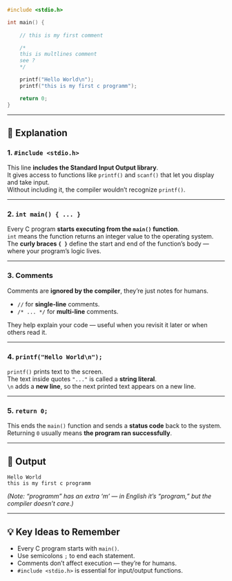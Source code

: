 

```c
#include <stdio.h>

int main() {
	 
	// this is my first comment

	/*
	this is multlines comment
	see ?
	*/

	printf("Hello World\n");
	printf("this is my first c programm");

	return 0;
}
```

---

## 🧩 Explanation

### 1. `#include <stdio.h>`
This line **includes the Standard Input Output library**.  
It gives access to functions like `printf()` and `scanf()` that let you display and take input.  
Without including it, the compiler wouldn’t recognize `printf()`.

---

### 2. `int main() { ... }`
Every C program **starts executing from the `main()` function**.  
`int` means the function returns an integer value to the operating system.  
The **curly braces `{ }`** define the start and end of the function’s body — where your program’s logic lives.

---

### 3. Comments
Comments are **ignored by the compiler**, they’re just notes for humans.  

- `//` for **single-line** comments.  
- `/* ... */` for **multi-line** comments.  

They help explain your code — useful when you revisit it later or when others read it.

---

### 4. `printf("Hello World\n");`
`printf()` prints text to the screen.  
The text inside quotes `"..."` is called a **string literal**.  
`\n` adds a **new line**, so the next printed text appears on a new line.

---

### 5. `return 0;`
This ends the `main()` function and sends a **status code** back to the system.  
Returning `0` usually means **the program ran successfully**.

---

## 🧭 Output

```
Hello World
this is my first c programm
```

*(Note: “programm” has an extra ‘m’ — in English it’s “program,” but the compiler doesn’t care.)*

---

## 💡 Key Ideas to Remember
- Every C program starts with `main()`.  
- Use semicolons `;` to end each statement.  
- Comments don’t affect execution — they’re for humans.  
- `#include <stdio.h>` is essential for input/output functions.
